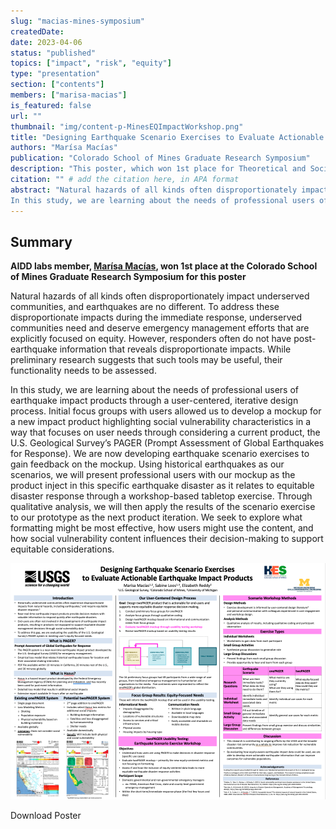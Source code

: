 ```yaml
---
slug: "macias-mines-symposium"
createdDate:
date: 2023-04-06
status: "published"
topics: ["impact", "risk", "equity"]
type: "presentation"
section: ["contents"]
members: ["marisa-macias"]
is_featured: false
url: ""
thumbnail: "img/content-p-MinesEQImpactWorkshop.png"
title: "Designing Earthquake Scenario Exercises to Evaluate Actionable Earthquake Impact Products"
authors: "Marísa Macías"
publication: "Colorado School of Mines Graduate Research Symposium"
description: "This poster, which won 1st place for Theoretical and Social Sciences, provides an overview of user engagement to design more actionable earthquake information products at the USGS."
citation: "" # add the citation here, in APA format
abstract: "Natural hazards of all kinds often disproportionately impact underserved communities, and earthquakes are no different. To address these disproportionate impacts during the immediate response, underserved communities need and deserve emergency management efforts that are explicitly focused on equity. However, responders often do not have post-earthquake information that reveals disproportionate impacts. While preliminary research suggests that such tools may be useful, their functionality needs to be assessed.
In this study, we are learning about the needs of professional users of earthquake impact products through a user-centered, iterative design process. Initial focus groups with users allowed us to develop a mockup for a new impact product highlighting social vulnerability characteristics in a way that focuses on user needs through considering a current product, the U.S. Geological Survey’s PAGER (Prompt Assessment of Global Earthquakes for Response). We are now developing earthquake scenario exercises to gain feedback on the mockup. Using historical earthquakes as our scenarios, we will present professional users with our mockup as the product inject in this specific earthquake disaster as it relates to equitable disaster response through a workshop-based tabletop exercise. Through qualitative analysis, we will then apply the results of the scenario exercise to our prototype as the next product iteration. We seek to explore what formatting might be most effective, how users might use the content, and how social vulnerability content influences their decision-making to support equitable considerations."
---
```


## Summary 

**AIDD labs member, [Marísa Macías](http://disasterdata.engin.umich.edu/team/marisa-macias), won 1st place at the Colorado School of Mines Graduate Research Symposium for this poster**

Natural hazards of all kinds often disproportionately impact underserved communities, and earthquakes are no different. To address these disproportionate impacts during the immediate response, underserved communities need and deserve emergency management efforts that are explicitly focused on equity. However, responders often do not have post-earthquake information that reveals disproportionate impacts. While preliminary research suggests that such tools may be useful, their functionality needs to be assessed.

In this study, we are learning about the needs of professional users of earthquake impact products through a user-centered, iterative design process. Initial focus groups with users allowed us to develop a mockup for a new impact product highlighting social vulnerability characteristics in a way that focuses on user needs through considering a current product, the U.S. Geological Survey’s PAGER (Prompt Assessment of Global Earthquakes for Response). We are now developing earthquake scenario exercises to gain feedback on the mockup. Using historical earthquakes as our scenarios, we will present professional users with our mockup as the product inject in this specific earthquake disaster as it relates to equitable disaster response through a workshop-based tabletop exercise. Through qualitative analysis, we will then apply the results of the scenario exercise to our prototype as the next product iteration. We seek to explore what formatting might be most effective, how users might use the content, and how social vulnerability content influences their decision-making to support equitable considerations.

![](./content-p-MinesEQImpactWorkshop.png)

<Link is-button doOpenInNewTab to="https://drive.google.com/file/d/151SnqWl2EAYKSbhw1LAGh_5wRditJqio/view?usp=sharing"> Download Poster </Link>
